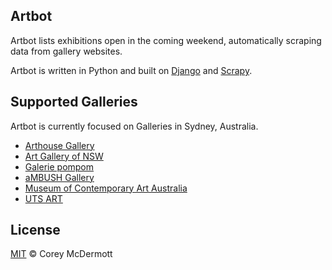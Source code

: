 ## Artbot

Artbot lists exhibitions open in the coming weekend, automatically scraping data from gallery websites.

Artbot is written in Python and built on [Django](http://scrapy.org) and [Scrapy](http://scrapy.org).

## Supported Galleries

Artbot is currently focused on Galleries in Sydney, Australia.

* [Arthouse Gallery](http://www.arthousegallery.com.au)
* [Art Gallery of NSW](http://www.artgallery.nsw.gov.au)
* [Galerie pompom](http://www.galeriepompom.com/)
* [aMBUSH Gallery](http://ambushgallery.com/)
* [Museum of Contemporary Art Australia](http://www.mca.com.au)
* [UTS ART](http://art.uts.edu.au/)

## License

[MIT](https://github.com/coreymcdermott/artbot/blob/fa787806a77f13e5553a5157dbbf179c25f964e9/LICENSE.md) © Corey McDermott
